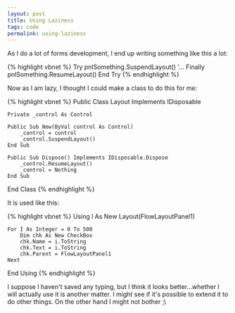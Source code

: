 ```yaml
---
layout: post
title: Using Laziness
tags: code
permalink: using-laziness
---
```


As I do a lot of forms development, I end up writing something like this a lot:

{% highlight vbnet %}
Try
    pnlSomething.SuspendLayout()
    '...
Finally
    pnlSomething.ResumeLayout()
End Try
{% endhighlight %}

Now as I am lazy, I thought I could make a class to do this for me:

{% highlight vbnet %}
Public Class Layout
    Implements IDisposable

    Private _control As Control

    Public Sub New(ByVal control As Control)
        _control = control
        _control.SuspendLayout()
    End Sub

    Public Sub Dispose() Implements IDisposable.Dispose
        _control.ResumeLayout()
        _control = Nothing
    End Sub

End Class
{% endhighlight %}

It is used like this:

{% highlight vbnet %}
Using l As New Layout(FlowLayoutPanel1)

    For I As Integer = 0 To 500
        Dim chk As New CheckBox
        chk.Name = i.ToString
        chk.Text = i.ToString
        chk.Parent = FlowLayoutPanel1
    Next

End Using
{% endhighlight %}

I suppose I haven't saved any typing, but I think it looks better...whether I will actually use it is another matter.  I might see if it's possible to extend it to do other things.  On the other hand I might not bother ;\
